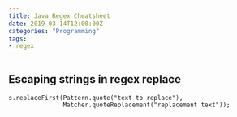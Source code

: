 ```yaml
---
title: Java Regex Cheatsheet
date: 2019-03-14T12:00:00Z
categories: "Programming"
tags:
- regex
---
```

## Escaping strings in regex replace
```
s.replaceFirst(Pattern.quote("text to replace"), 
               Matcher.quoteReplacement("replacement text"));
```

